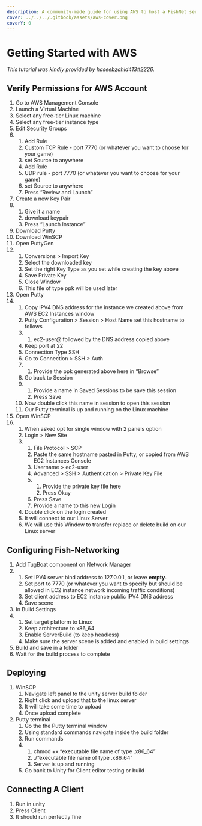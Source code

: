 ```yaml
---
description: A community-made guide for using AWS to host a FishNet server.
cover: ../../../.gitbook/assets/aws-cover.png
coverY: 0
---
```


# Getting Started with AWS

_This tutorial was kindly provided by haseebzahid413#2226._

## Verify Permissions for AWS Account

1. Go to AWS Management Console
2. Launch a Virtual Machine
3. Select any free-tier Linux machine
4. Select any free-tier instance type
5. Edit Security Groups
6.
   1. Add Rule
   2. Custom TCP Rule - port 7770 (or whatever you want to choose for your game)
   3. set Source to anywhere
   4. Add Rule
   5. UDP rule - port 7770 (or whatever you want to choose for your game)
   6. set Source to anywhere
   7. Press “Review and Launch”
7. Create a new Key Pair
8.
   1. Give it a name
   2. download keypair
   3. Press “Launch Instance”
9. Download Putty
10. Download WinSCP
11. Open PuttyGen
12.
    1. Conversions > Import Key
    2. Select the downloaded key
    3. Set the right Key Type as you set while creating the key above
    4. Save Private Key
    5. Close Window
    6. This file of type ppk will be used later
13. Open Putty
14.
    1. Copy IPV4 DNS address for the instance we created above from AWS EC2 Instances window
    2. Putty Configuration > Session > Host Name set this hostname to follows
    3.
       1. ec2-user@ followed by the DNS address copied above
    4. Keep port at 22
    5. Connection Type SSH
    6. Go to Connection > SSH > Auth
    7.
       1. Provide the ppk generated above here in “Browse”
    8. Go back to Session
    9.
       1. Provide a name in Saved Sessions to be save this session
       2. Press Save
    10. Now double click this name in session to open this session
    11. Our Putty terminal is up and running on the Linux machine
15. Open WinSCP
16.
    1. When asked opt for single window with 2 panels option
    2. Login > New Site
    3.
       1. File Protocol > SCP
       2. Paste the same hostname pasted in Putty, or copied from AWS EC2 Instances Console
       3. Username > ec2-user
       4. Advanced > SSH > Authentication > Private Key File
       5.
          1. Provide the private key file here
          2. Press Okay
       6. Press Save
       7. Provide a name to this new Login
    4. Double click on the login created
    5. It will connect to our Linux Server
    6. We will use this Window to transfer replace or delete build on our Linux server

## Configuring Fish-Networking

1. Add TugBoat component on Network Manager
2.
   1. Set IPV4 server bind address to 127.0.0.1, or leave **empty**.
   2. Set port to 7770 (or whatever you want to specify but should be allowed in EC2 instance network incoming traffic conditions)
   3. Set client address to EC2 instance public IPV4 DNS address
   4. Save scene
3. In Build Settings
4.
   1. Set target platform to Linux
   2. Keep architecture to x86\_64
   3. Enable ServerBuild (to keep headless)
   4. Make sure the server scene is added and enabled in build settings
5. Build and save in a folder
6. Wait for the build process to complete

## Deploying

1. WinSCP
   1. Navigate left panel to the unity server build folder
   2. Right click and upload that to the linux server
   3. It will take some time to upload
   4. Once upload complete
2. Putty terminal
   1. Go the the Putty terminal window
   2. Using standard commands navigate inside the build folder
   3. Run commands
   4.
      1. chmod +x “executable file name of type .x86\_64”
      2. ./“executable file name of type .x86\_64”
      3. Server is up and running
   5. Go back to Unity for Client editor testing or build

## Connecting A Client

1. Run in unity
2. Press Client
3. It should run perfectly fine
